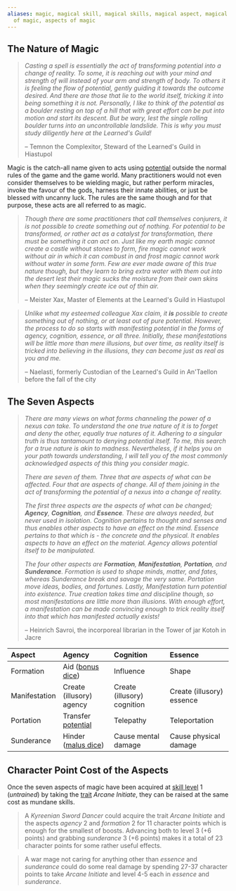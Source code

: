 ```yaml
---
aliases: magic, magical skill, magical skills, magical aspect, magical aspects, aspect
  of magic, aspects of magic
---
```

   
## The Nature of Magic   
   
>  _Casting a spell is essentially the act of transforming potential into a change of reality. To some, it is reaching out with your mind and strength of will instead of your arm and strength of body. To others it is feeling the flow of potential, gently guiding it towards the outcome desired. And there are those that lie to the world itself, tricking it into being something it is not. Personally, I like to think of the potential as a boulder resting on top of a hill that with great effort can be put into motion and start its descent. But be wary, lest the single rolling boulder turns into an uncontrollable landslide. This is why you must study diligently here at the Learned's Guild!_   
>    
> – Temnon the Complexitor, Steward of the Learned's Guild in Hiastupol   
   
Magic is the catch-all name given to acts using [potential](../Rolling%20Dice/Potential.md) outside the normal rules of the game and the game world. Many practitioners would not even consider themselves to be wielding magic, but rather perform miracles, invoke the favour of the gods, harness their innate abilities, or just be blessed with uncanny luck. The rules are the same though and for that purpose, these acts are all referred to as magic.    
   
>  _Though there are some practitioners that call themselves conjurers, it is not possible to create something out of nothing. For potential to be transformed, or rather act as a catalyst for transformation, there must be something it can act on. Just like my earth magic cannot create a castle without stones to form, fire magic cannot work without air in which it can combust in and frost magic cannot work without water in some form. Few are ever made aware of this true nature though, but they learn to bring extra water with them out into the desert lest their magic sucks the moisture from their own skins when they seemingly create ice out of thin air._   
>    
> – Meister Xax, Master of Elements at the Learned's Guild in Hiastupol   
   
> _Unlike what my esteemed colleague Xax claim, it **is** possible to create something out of nothing, or at least out of pure potential. However, the process to do so starts with manifesting potential in the forms of agency, cognition, essence, or all three. Initially, these manifestations will be little more than mere illusions, but over time, as reality itself is tricked into believing in the illusions, they can become just as real as you and me._   
>    
> – Naelasti, formerly Custodian of the Learned's Guild in An'Taellon before the fall of the city   
   
## The Seven Aspects   
   
> _There are many views on what forms channeling the power of a nexus can take. To understand the one true nature of it is to forget and deny the other, equally true natures of it. Adhering to a singular truth is thus tantamount to denying potential itself. To me, this search for a true nature is akin to madness. Nevertheless, if it helps you on your path towards understanding, I will tell you of the most commonly acknowledged aspects of this thing you consider magic._   
>    
> _There are seven of them. Three that are aspects of what can be affected. Four that are aspects of change. All of them joining in the act of transforming the potential of a nexus into a change of reality._   
>   
> _The first three aspects are the aspects of what can be changed; **Agency**, **Cognition**, and **Essence**. These are always needed, but never used in isolation. Cognition pertains to thought and senses and thus enables other aspects to have an effect on the mind. Essence pertains to that which is - the concrete and the physical. It enables aspects to have an effect on the material. Agency allows potential itself to be manipulated._   
>   
> _The four other aspects are **Formation**, **Manifestation**, **Portation**, and **Sunderance**. Formation is used to shape minds, matter, and fates, whereas Sunderance break and savage the very same. Portation move ideas, bodies, and fortunes. Lastly, Manifestation turn potential into existence. True creation takes time and discipline though, so most manifestations are little more than illusions. With enough effort, a manifestation can be made convincing enough to trick reality itself into that which has manifested actually exists!_   
>   
> – Heinrich Savroi, the incorporeal librarian in the Tower of jar Kotoh in Jacre       
   
| Aspect        | Agency                   | Cognition                   | Essence                   |   
|:------------- |:------------------------ |:--------------------------- |:------------------------- |   
| Formation     | Aid ([bonus dice](../Rolling%20Dice/Bonus%20Dice.md))         | Influence                   | Shape                     |   
| Manifestation | Create (illusory) agency | Create (illusory) cognition | Create (illusory) essence |   
| Portation     | Transfer [potential](../Rolling%20Dice/Potential.md)       | Telepathy                   | Teleportation             |   
| Sunderance    | Hinder ([malus dice](../Rolling%20Dice/Malus%20Dice.md))      | Cause mental damage         | Cause physical damage     |   
   
## Character Point Cost of the Aspects   
Once the seven aspects of magic have been acquired at [skill level](../Skills/Skill%20Level.md) 1 (_untrained_) by taking the [trait](../Character%20Options/Traits.md) _Arcane Initiate_, they can be raised at the same cost as mundane skills.   
   
> A _Kyreenian Sword Dancer_ could acquire the trait _Arcane Initiate_ and the aspects  _agency_ 2 and _formation_ 2 for 11 character points which is enough for the smallest of boosts. Advancing both to level 3 (+6 points) and grabbing _sunderance_ 3 (+6 points) makes it a total of 23 character points for some rather useful effects.   
   
> A war mage not caring for anything other than _essence_ and _sunderance_ could do some real damage by spending 27-37 character points to take _Arcane Initiate_ and level 4-5 each in _essence_ and _sunderance_.